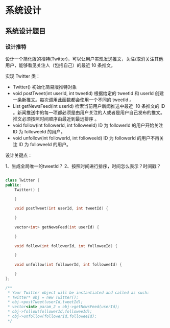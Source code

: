 # 系统设计

## 系统设计题目


### 设计推特

设计一个简化版的推特(Twitter)，可以让用户实现发送推文，关注/取消关注其他用户，能够看见关注人（包括自己）的最近 10 条推文。

实现 Twitter 类：

- Twitter() 初始化简易版推特对象
- void postTweet(int userId, int tweetId) 根据给定的 tweetId 和 userId 创建一条新推文。每次调用此函数都会使用一个不同的 tweetId 。
- List<Integer> getNewsFeed(int userId) 检索当前用户新闻推送中最近  10 条推文的 ID 。新闻推送中的每一项都必须是由用户关注的人或者是用户自己发布的推文。推文必须按照时间顺序由最近到最远排序 。
- void follow(int followerId, int followeeId) ID 为 followerId 的用户开始关注 ID 为 followeeId 的用户。
- void unfollow(int followerId, int followeeId) ID 为 followerId 的用户不再关注 ID 为 followeeId 的用户。


设计关键点：

1、生成全局唯一的tweetId？
2、按照时间进行排序，时间怎么表示？时间戳？


``` c++

class Twitter {
public:
    Twitter() {

    }
    
    void postTweet(int userId, int tweetId) {

    }
    
    vector<int> getNewsFeed(int userId) {

    }
    
    void follow(int followerId, int followeeId) {

    }
    
    void unfollow(int followerId, int followeeId) {

    }
};

/**
 * Your Twitter object will be instantiated and called as such:
 * Twitter* obj = new Twitter();
 * obj->postTweet(userId,tweetId);
 * vector<int> param_2 = obj->getNewsFeed(userId);
 * obj->follow(followerId,followeeId);
 * obj->unfollow(followerId,followeeId);
 */



```







